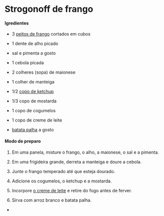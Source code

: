 # Strogonoff de frango

#### Igredientes

* 3 [peitos de frango](https://www.tudogostoso.com.br/receita/10254-fricasse-de-frango.html) cortados em cubos

* 1 dente de alho picado

* sal e pimenta a gosto

* 1 cebola picada

* 2 colheres (sopa) de maionese

* 1 colher de manteiga

* 1/2 [copo de ketchup](https://blog.tudogostoso.com.br/cardapios/ketchup-caseiro/)

* 1/3 copo de mostarda

* 1 copo de cogumelos

* 1 copo de creme de leite

* [batata palha](https://blog.tudogostoso.com.br/cardapios/receitas-faceis/receitas-com-batata-palha/) a gosto

#### Modo de preparo

1. Em uma panela, misture o frango, o alho, a maionese, o sal e a pimenta.

2. Em uma frigideira grande, derreta a manteiga e doure a cebola.

3. Junte o frango temperado até que esteja dourado.

4. Adicione os cogumelos, o ketchup e a mostarda.

5. Incorpore [o creme de leite](https://blog.tudogostoso.com.br/dicas-de-cozinha/creme-de-leite-fresco-caseiro-de-caixinha-e-mais/) e retire do fogo antes de ferver.

6. Sirva com arroz branco e batata palha. 
- 
